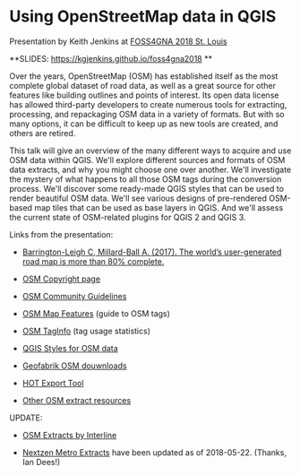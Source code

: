 # Using OpenStreetMap data in QGIS

Presentation by Keith Jenkins at [FOSS4GNA 2018 St. Louis](https://2018.foss4g-na.org/session/using-openstreetmap-data-qgis)

**SLIDES: https://kgjenkins.github.io/foss4gna2018 **

Over the years, OpenStreetMap (OSM) has established itself as the most
complete global dataset of road data, as well as a great source for other
features like building outlines and points of interest. Its open data license
has allowed third-party developers to create numerous tools for extracting,
processing, and repackaging OSM data in a variety of formats. But with so
many options, it can be difficult to keep up as new tools are created, and
others are retired.

This talk will give an overview of the many different ways to acquire and use
OSM data within QGIS. We'll explore different sources and formats of OSM data
extracts, and why you might choose one over another. We'll investigate the
mystery of what happens to all those OSM tags during the conversion process.
We'll discover some ready-made QGIS styles that can be used to render
beautiful OSM data. We'll see various designs of pre-rendered OSM-based map
tiles that can be used as base layers in QGIS. And we'll assess the current
state of OSM-related plugins for QGIS 2 and QGIS 3.

Links from the presentation:

* [Barrington-Leigh C, Millard-Ball A. (2017).  The world’s user-generated road map is more than 80% complete.](https://www.ncbi.nlm.nih.gov/pmc/articles/PMC5552279/)

* [OSM Copyright page](https://www.openstreetmap.org/copyright)

* [OSM Community Guidelines](https://wiki.osmfoundation.org/wiki/Licence/Community_Guidelines)

* [OSM Map Features](https://wiki.openstreetmap.org/wiki/Map_Features#Building) (guide to OSM tags)

* [OSM TagInfo](https://taginfo.openstreetmap.org/keys/building#values) (tag usage statistics)

* [QGIS Styles for OSM data](https://wiki.openstreetmap.org/wiki/QGIS#Styles_for_OSM_data_in_QGIS)

* [Geofabrik OSM douwnloads](https://download.geofabrik.de/)

* [HOT Export Tool](https://export.hotosm.org/en/v3/)

* [Other OSM extract resources](https://wiki.openstreetmap.org/wiki/Planet.osm#Country_and_area_extracts)

UPDATE:

* [OSM Extracts by Interline](https://www.interline.io/osm/extracts/)

* [Nextzen Metro Extracts](https://metro-extracts.nextzen.org/) have been updated as of 2018-05-22.  (Thanks, Ian Dees!)
